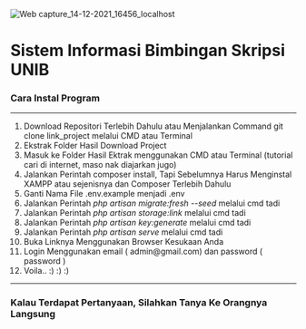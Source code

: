 ![Web capture_14-12-2021_16456_localhost](https://user-images.githubusercontent.com/58359912/145967200-d3c2de26-6301-4d0d-bce9-c7d0f9f3c394.jpeg)

<h1>Sistem Informasi Bimbingan Skripsi UNIB</h1>

<h3>Cara Instal Program</h3>
<hr>
<ol>
    <li>Download Repositori Terlebih Dahulu atau Menjalankan Command git clone link_project melalui CMD atau Terminal</li>
    <li>Ekstrak Folder Hasil Download Project</li>
    <li>Masuk ke Folder Hasil Ektrak menggunakan CMD atau Terminal (tutorial cari di internet, maso nak diajarkan jugo)</li>
    <li>Jalankan Perintah composer install, Tapi Sebelumnya Harus Menginstal XAMPP atau sejenisnya dan Composer Terlebih Dahulu</li>
    <li>Ganti Nama File .env.example menjadi .env</li>
    <li>Jalankan Perintah <i>php artisan migrate:fresh --seed</i> melalui cmd tadi</li>
    <li>Jalankan Perintah <i>php artisan storage:link</i> melalui cmd tadi</li>
    <li>Jalankan Perintah <i>php artisan key:generate</i> melalui cmd tadi</li>
    <li>Jalankan Perintah <i>php artisan serve</i> melalui cmd tadi</li>
    <li>Buka Linknya Menggunakan Browser Kesukaan Anda</li>
    <li>Login Menggunakan email ( admin@gmail.com) dan password ( password )</li>
    <li>Voila.. :) :) :)</li>
</ol>
<hr>
<h3>Kalau Terdapat Pertanyaan, Silahkan Tanya Ke Orangnya Langsung</h3>

